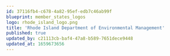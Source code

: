 ```yaml
---
id: 37116fb4-c678-4a82-95ef-edb7c46ab99f
blueprint: member_states_logos
logo: rhode_island_logo.png
title: 'Rhode Island Department of Environmental Management'
published: true
updated_by: c21113cb-baf4-47a8-b589-7651dece9448
updated_at: 1659673656
---
```

